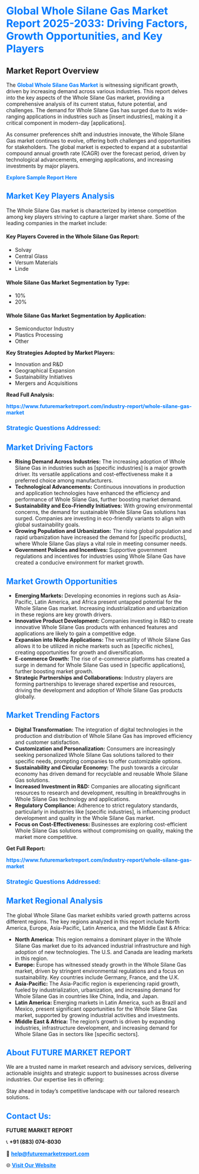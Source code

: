 <h1 style="color: #007BFF;">Global Whole Silane Gas Market Report 2025-2033: Driving Factors, Growth Opportunities, and Key Players</h1>

<section id="overview">
<h2>Market Report Overview</h2>
<p>The <a href="https://www.futuremarketreport.com/industry-report/whole-silane-gas-market" style="color: #007BFF; text-decoration: none;"><strong>Global Whole Silane Gas Market</strong></a> is witnessing significant growth, driven by increasing demand across various industries. This report delves into the key aspects of the Whole Silane Gas market, providing a comprehensive analysis of its current status, future potential, and challenges. The demand for Whole Silane Gas has surged due to its wide-ranging applications in industries such as [insert industries], making it a critical component in modern-day [applications].</p>
<p>As consumer preferences shift and industries innovate, the Whole Silane Gas market continues to evolve, offering both challenges and opportunities for stakeholders. The global market is expected to expand at a substantial compound annual growth rate (CAGR) over the forecast period, driven by technological advancements, emerging applications, and increasing investments by major players.</p>
</section>

<section id="overview">
<p><a href="https://www.futuremarketreport.com/request-sample/reportId=35564" style="color: #007BFF; text-decoration: none;"><strong>Explore Sample Report Here</strong></a></p>
</section>

<section id="key-players">
<h2 style="color: #007BFF;">Market Key Players Analysis</h2>
<p>The Whole Silane Gas market is characterized by intense competition among key players striving to capture a larger market share. Some of the leading companies in the market include:</p>
<h4>Key Players Covered in the Whole Silane Gas Report:</h4>
<ul><li>Solvay</li><li>Central Glass</li><li>Versum Materials</li><li>Linde</li></ul>
<h4>Whole Silane Gas Market Segmentation by Type:</h4>
<ul><li>10%</li><li>20%</li></ul>

<h4>Whole Silane Gas Market Segmentation by Application:</h4>
<ul><li>Semiconductor Industry</li><li>Plastics Processing</li><li>Other</li></ul>
<p><strong>Key Strategies Adopted by Market Players:</strong></p>
<ul>
<li>Innovation and R&D</li>
<li>Geographical Expansion</li>
<li>Sustainability Initiatives</li>
<li>Mergers and Acquisitions</li>
</ul>
</section>

<section>
<p><strong>Read Full Analysis: </strong></p><a href="https://www.futuremarketreport.com/industry-report/whole-silane-gas-market" style="color: #007BFF; text-decoration: none;"><strong>https://www.futuremarketreport.com/industry-report/whole-silane-gas-market</strong></a>
<h3 style="color: #007BFF;">Strategic Questions Addressed:</h3>
</section>

<section id="driving-factors">
<h2 style="color: #007BFF;">Market Driving Factors</h2>
<ul>
<li><strong>Rising Demand Across Industries:</strong> The increasing adoption of Whole Silane Gas in industries such as [specific industries] is a major growth driver. Its versatile applications and cost-effectiveness make it a preferred choice among manufacturers.</li>
<li><strong>Technological Advancements:</strong> Continuous innovations in production and application technologies have enhanced the efficiency and performance of Whole Silane Gas, further boosting market demand.</li>
<li><strong>Sustainability and Eco-Friendly Initiatives:</strong> With growing environmental concerns, the demand for sustainable Whole Silane Gas solutions has surged. Companies are investing in eco-friendly variants to align with global sustainability goals.</li>
<li><strong>Growing Population and Urbanization:</strong> The rising global population and rapid urbanization have increased the demand for [specific products], where Whole Silane Gas plays a vital role in meeting consumer needs.</li>
<li><strong>Government Policies and Incentives:</strong> Supportive government regulations and incentives for industries using Whole Silane Gas have created a conducive environment for market growth.</li>
</ul>
</section>

<section id="growth-opportunities">
<h2 style="color: #007BFF;">Market Growth Opportunities</h2>
<ul>
<li><strong>Emerging Markets:</strong> Developing economies in regions such as Asia-Pacific, Latin America, and Africa present untapped potential for the Whole Silane Gas market. Increasing industrialization and urbanization in these regions are key growth drivers.</li>
<li><strong>Innovative Product Development:</strong> Companies investing in R&D to create innovative Whole Silane Gas products with enhanced features and applications are likely to gain a competitive edge.</li>
<li><strong>Expansion into Niche Applications:</strong> The versatility of Whole Silane Gas allows it to be utilized in niche markets such as [specific niches], creating opportunities for growth and diversification.</li>
<li><strong>E-commerce Growth:</strong> The rise of e-commerce platforms has created a surge in demand for Whole Silane Gas used in [specific applications], further boosting market growth.</li>
<li><strong>Strategic Partnerships and Collaborations:</strong> Industry players are forming partnerships to leverage shared expertise and resources, driving the development and adoption of Whole Silane Gas products globally.</li>
</ul>
</section>

<section id="trending-factors">
<h2 style="color: #007BFF;">Market Trending Factors</h2>
<ul>
<li><strong>Digital Transformation:</strong> The integration of digital technologies in the production and distribution of Whole Silane Gas has improved efficiency and customer satisfaction.</li>
<li><strong>Customization and Personalization:</strong> Consumers are increasingly seeking personalized Whole Silane Gas solutions tailored to their specific needs, prompting companies to offer customizable options.</li>
<li><strong>Sustainability and Circular Economy:</strong> The push towards a circular economy has driven demand for recyclable and reusable Whole Silane Gas solutions.</li>
<li><strong>Increased Investment in R&D:</strong> Companies are allocating significant resources to research and development, resulting in breakthroughs in Whole Silane Gas technology and applications.</li>
<li><strong>Regulatory Compliance:</strong> Adherence to strict regulatory standards, particularly in industries like [specific industries], is influencing product development and quality in the Whole Silane Gas market.</li>
<li><strong>Focus on Cost-Effectiveness:</strong> Businesses are exploring cost-efficient Whole Silane Gas solutions without compromising on quality, making the market more competitive.</li>
</ul>
</section>

<section>
<p><strong>Get Full Report: </strong></p><a href="https://www.futuremarketreport.com/industry-report/whole-silane-gas-market" style="color: #007BFF; text-decoration: none;"><strong>https://www.futuremarketreport.com/industry-report/whole-silane-gas-market</strong></a>
<h3 style="color: #007BFF;">Strategic Questions Addressed:</h3>
</section>


<section id="regional-analysis">
<h2 style="color: #007BFF;">Market Regional Analysis</h2>
<p>The global Whole Silane Gas market exhibits varied growth patterns across different regions. The key regions analyzed in this report include North America, Europe, Asia-Pacific, Latin America, and the Middle East & Africa:</p>
<ul>
<li><strong>North America:</strong> This region remains a dominant player in the Whole Silane Gas market due to its advanced industrial infrastructure and high adoption of new technologies. The U.S. and Canada are leading markets in this region.</li>
<li><strong>Europe:</strong> Europe has witnessed steady growth in the Whole Silane Gas market, driven by stringent environmental regulations and a focus on sustainability. Key countries include Germany, France, and the U.K.</li>
<li><strong>Asia-Pacific:</strong> The Asia-Pacific region is experiencing rapid growth, fueled by industrialization, urbanization, and increasing demand for Whole Silane Gas in countries like China, India, and Japan.</li>
<li><strong>Latin America:</strong> Emerging markets in Latin America, such as Brazil and Mexico, present significant opportunities for the Whole Silane Gas market, supported by growing industrial activities and investments.</li>
<li><strong>Middle East & Africa:</strong> The region’s growth is driven by expanding industries, infrastructure development, and increasing demand for Whole Silane Gas in sectors like [specific sectors].</li>
</ul>
</section>

<footer>
<h2 style="color: #007BFF;">About FUTURE MARKET REPORT</h2>
<p>We are a trusted name in market research and advisory services, delivering actionable insights and strategic support to businesses across diverse industries. Our expertise lies in offering:</p>

<p>Stay ahead in today’s competitive landscape with our tailored research solutions.</p>

<h2 style="color: #007BFF;">Contact Us:</h2>
<p><strong>FUTURE MARKET REPORT</strong></p>
<p>📞 <strong>+91 (883) 074-8030</strong></p>
<p>📧 <strong><a href="mailto:help@futuremarketreport.com" style="color: #007BFF;">help@futuremarketreport.com</a></strong></p>
<p>🌐 <strong><a href="https://www.futuremarketreport.com/" style="color: #007BFF;">Visit Our Website</a></strong></p>
</footer>